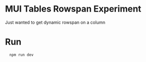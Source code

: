 # MUI Tables Rowspan Experiment
Just wanted to get dynamic rowspan on a column

# Run
      npm run dev